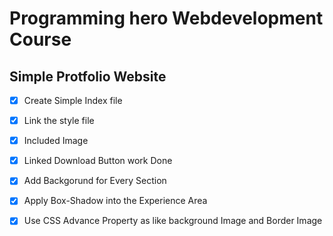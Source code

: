 # Programming hero Webdevelopment Course

## Simple Protfolio Website

- [x] Create Simple Index file
- [x] Link the style file
- [x] Included Image
- [x] Linked Download Button work Done
- [x] Add Backgorund for Every Section
- [x] Apply Box-Shadow into the Experience Area
- [x] Use CSS Advance Property as like background Image and Border Image

